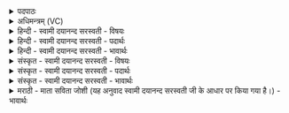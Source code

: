 <details><summary>पदपाठः</summary>

अ॒ग्नये॑। स्वाहा॑। सोमा॑य। स्वाहा॑। इन्द्रा॑य। स्वाहा॑। पृ॒थि॒व्यै। स्वाहा॑। अ॒न्तरि॑क्षाय। स्वाहा॑। दि॒वे। स्वाहा॑। दि॒ग्भ्य इति॑ दि॒क्ऽभ्यः। स्वाहा॑। आशा॑भ्यः। स्वाहा॑। उ॒र्व्यै᳖। दि॒शे। स्वाहा॑। अ॒र्वाच्यै॑। दि॒शे। स्वाहा॑। २७।
</details>

<details><summary>अधिमन्त्रम् (VC)</summary>

- अग्न्यादयो देवताः
- प्रजापतिर्ऋषिः
- जगती
- निषादः
</details>

<details><summary>हिन्दी - स्वामी दयानन्द सरस्वती - विषयः</summary>

फिर उसी विषय को अगले मन्त्र में कहा है ॥
</details>

<details><summary>हिन्दी - स्वामी दयानन्द सरस्वती - पदार्थः</summary>

पदार्थान्वयभाषाः -  मनुष्यों को (अग्नये) जाठराग्नि अर्थात् पेट के भीतर अन्न पचानेवाली आग के लिये (स्वाहा) उत्तम क्रिया (सोमाय) उत्तम रस के लिये (स्वाहा) सुन्दर क्रिया (इन्द्राय) जीव, बिजुली और परम ऐश्वर्य के लिये (स्वाहा) उक्त क्रिया (पृथिव्यै) पृथिवी के लिये (स्वाहा) उत्तम क्रिया (अन्तरिक्षाय) आकाश के लिये (स्वाहा) उत्तम क्रिया (दिवे) प्रकाश के लिये (स्वाहा) उत्तम क्रिया (दिग्भ्यः) पूर्वादि दिशाओं के लिये (स्वाहा) उत्तम क्रिया (आशाभ्यः) एक दूसरी में जो व्याप्त हो रही अर्थात् ईशान आदि कोण दिशाओं के लिये (स्वाहा) उत्तम क्रिया (उर्व्यै) समय को पाकर अनेक रूप दिखानेवाली अर्थात् वर्षा, गर्मी, सर्दी के समय के रूप की अलग-अलग प्रतीति करानेवाली (दिशे) दिशा के लिये (स्वाहा) उत्तम क्रिया और (अर्वाच्यै) नीचे की (दिशे) दिशा के लिये (स्वाहा) उत्तम क्रिया अवश्य विधान करनी चाहिये ॥२७ ॥
</details>

<details><summary>हिन्दी - स्वामी दयानन्द सरस्वती - भावार्थः</summary>

भावार्थभाषाः -  जो मनुष्य अग्नि के द्वारा अर्थात् आग में होम कर औषधि आदि पदार्थों में सुगन्धि आदि पदार्थ का विस्तार करें वे जगत् के हित करनेवाले होवें ॥२७ ॥
</details>

<details><summary>संस्कृत - स्वामी दयानन्द सरस्वती - विषयः</summary>

पुनस्तमेव विषयमाह ॥
</details>

<details><summary>संस्कृत - स्वामी दयानन्द सरस्वती - पदार्थः</summary>

पदार्थान्वयभाषाः -  मनुष्यैरग्नये स्वाहा सोमाय स्वाहेन्द्राय स्वाहा पृथिव्यै स्वाहाऽन्तरिक्षाय स्वाहा दिवे स्वाहा दिग्भ्यः स्वाहाऽऽशाभ्यः स्वाहोर्व्यै दिशे स्वाहाऽर्वाच्यै दिशे स्वाहा चाऽवश्यं विधेयाः ॥२७ ॥
</details>

<details><summary>संस्कृत - स्वामी दयानन्द सरस्वती - भावार्थः</summary>

भावार्थभाषाः -  ये मनुष्या अग्निद्वारा ओषध्यादिषु सुगन्ध्यादिद्रव्यं विस्तारयेयुस्ते जगद्धितकराः स्युः ॥२७ ॥
</details>

<details><summary>मराठी - माता सविता जोशी (यह अनुवाद स्वामी दयानन्द सरस्वती जी के आधार पर किया गया है।) - भावार्थः</summary>

भावार्थभाषाः -  जी माणसे अग्नीद्वारे अर्थात् होम करून सर्व पदार्थांमध्ये सुगंधांचा फैलाव करतात ती जगाचे हित करणारी असतात.
</details>